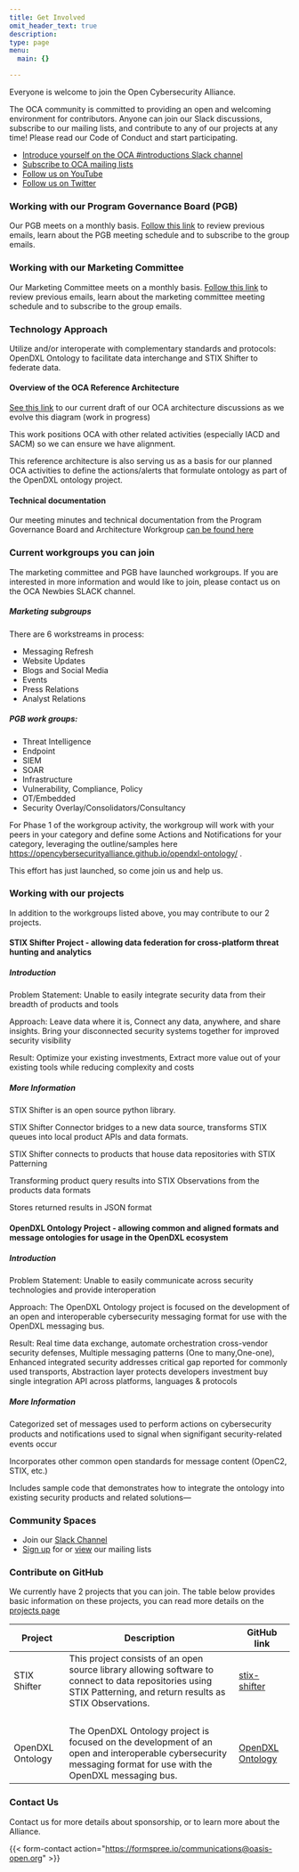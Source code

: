 ```yaml
---
title: Get Involved
omit_header_text: true
description: 
type: page
menu:
  main: {}

---
```


Everyone is welcome to join the Open Cybersecurity Alliance.

The OCA community is committed to providing an open and welcoming environment for contributors. Anyone can join our Slack discussions, subscribe to our mailing lists, and contribute to any of our projects at any time! Please read our Code of Conduct and start participating.

* [Introduce yourself on the OCA #introductions Slack channel](https://docs.google.com/forms/d/1vEAqg9SKBF3UMtmbJJ9qqLarrXN5zeVG3_obedA3DKs/viewform?edit_requested=true)
* [Subscribe to OCA mailing lists](https://lists.oasis-open-projects.org/g/oca)
* [Follow us on YouTube](https://www.youtube.com/user/OASISopen)
* [Follow us on Twitter](https://twitter.com/OpenCyberAllnc)

### Working with our Program Governance Board (PGB) 
Our PGB meets on a monthly basis. [Follow this link](https://lists.oasis-open-projects.org/g/oca-pgb) to review previous emails, learn about the PGB meeting schedule and to subscribe to the group emails. 
 
### Working with our Marketing Committee 
Our Marketing Committee meets on a monthly basis. [Follow this link](https://lists.oasis-open-projects.org/g/oca-marketing) to review previous emails, learn about the marketing committee meeting schedule and to subscribe to the group emails. 

### Technology Approach 
Utilize and/or interoperate with complementary standards and protocols: OpenDXL Ontology to facilitate data interchange and STIX Shifter to federate data. 
#### Overview of the OCA Reference Architecture 

[See this link](https://github.com/opencybersecurityalliance/documentation/blob/master/SACM_OCA_IACD.png) to our current draft of our OCA architecture discussions as we evolve this diagram (work in progress)

This work positions OCA with other related activities (especially IACD and SACM) so we can ensure we have alignment.  

This reference architecture is also serving us as a basis for our planned OCA activities to define the actions/alerts that formulate ontology as part of the OpenDXL ontology project.

#### Technical documentation

Our meeting minutes and technical documentation from the Program Governance Board and Architecture Workgroup [can be found here](https://github.com/opencybersecurityalliance/documentation/wiki)

### Current workgroups you can join

The marketing committee and PGB have launched workgroups.  If you are interested in more information and would like to join, please contact us on the OCA Newbies SLACK channel.
##### Marketing subgroups
There are 6 workstreams in process:

* Messaging Refresh
* Website Updates
* Blogs and Social Media
* Events
* Press Relations
* Analyst Relations
##### PGB work groups:
* Threat Intelligence 
* Endpoint
* SIEM 
* SOAR
* Infrastructure 
* Vulnerability, Compliance, Policy
* OT/Embedded 
* Security Overlay/Consolidators/Consultancy

For Phase 1 of the workgroup activity, the workgroup will work with your peers in your category and define some Actions and Notifications for your category, leveraging the outline/samples here https://opencybersecurityalliance.github.io/opendxl-ontology/ . 

This effort has just launched, so come join us and help us.

### Working with our projects
In addition to the workgroups listed above, you may contribute to our 2 projects.

#### STIX Shifter Project - allowing data federation for cross-platform threat hunting and analytics
##### Introduction
Problem Statement: Unable to easily integrate security data from their breadth of products and tools 

Approach: Leave data where it is, Connect any data, anywhere, and share insights. Bring your disconnected security systems together for improved security visibility 

Result: Optimize your existing investments, Extract more value out of your existing tools while reducing complexity and costs
##### More Information

STIX Shifter is an open source python library.

STIX Shifter Connector bridges to a new data source, transforms STIX queues into local product APIs and data formats. 

STIX Shifter connects to products that house data repositories with STIX Patterning 

Transforming product query results into STIX Observations from the products data formats 

Stores returned results in JSON format

#### OpenDXL Ontology Project - allowing common and aligned formats and message ontologies for usage in the OpenDXL ecosystem
##### Introduction
Problem Statement: Unable to easily communicate across security technologies and provide interoperation 

Approach: The OpenDXL Ontology project is focused on the development of an open and interoperable cybersecurity messaging format for use with the OpenDXL messaging bus. 

Result: Real time data exchange, automate orchestration cross-vendor security defenses, Multiple messaging patterns (One to many,One-one), Enhanced integrated security addresses critical gap reported for commonly used transports, Abstraction layer protects developers investment buy single integration API across platforms, languages & protocols

##### More Information
Categorized set of messages used to perform actions on cybersecurity products and notiﬁcations used to signal when signifigant security-related events occur 

Incorporates other common open standards for message content (OpenC2, STIX, etc.) 

Includes sample code that demonstrates how to integrate the ontology into existing security products and related solutions—

### Community Spaces

* Join our [Slack Channel](https://docs.google.com/forms/d/1vEAqg9SKBF3UMtmbJJ9qqLarrXN5zeVG3_obedA3DKs)
* [Sign up](https://lists.oasis-open-projects.org/g/oca) for or [view](https://lists.oasis-open-projects.org/g/oca/topics) our mailing lists

### Contribute on GitHub
We currently have 2 projects that you can join.  The table below provides basic information on these projects, you can read more details on the [projects page](/projects/)

| Project | Description | GitHub link |
|---  |---   |---   |
|STIX Shifter  |This project consists of an open source library allowing software to connect to data repositories using STIX Patterning, and return results as STIX Observations.  | [stix-shifter](https://github.com/opencybersecurityalliance/stix-shifter)
| | |
| | |
| | |
| | |
|OpenDXL Ontology |The OpenDXL Ontology project is focused on the development of an open and interoperable cybersecurity messaging format for use with the OpenDXL messaging bus. | [OpenDXL Ontology](https://github.com/opencybersecurityalliance/opendxl-ontology)

### Contact Us
Contact us for more details about sponsorship, or to learn more about the Alliance.
 
{{< form-contact action="https://formspree.io/communications@oasis-open.org" >}}
